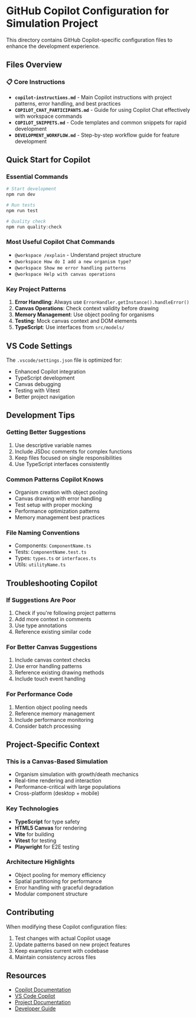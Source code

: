 # GitHub Copilot Configuration for Simulation Project

This directory contains GitHub Copilot-specific configuration files to enhance the development experience.

## Files Overview

### 📋 Core Instructions

- **`copilot-instructions.md`** - Main Copilot instructions with project patterns, error handling, and best practices
- **`COPILOT_CHAT_PARTICIPANTS.md`** - Guide for using Copilot Chat effectively with workspace commands
- **`COPILOT_SNIPPETS.md`** - Code templates and common snippets for rapid development
- **`DEVELOPMENT_WORKFLOW.md`** - Step-by-step workflow guide for feature development

## Quick Start for Copilot

### Essential Commands

```powershell
# Start development
npm run dev

# Run tests
npm run test

# Quality check
npm run quality:check
```

### Most Useful Copilot Chat Commands

- `@workspace /explain` - Understand project structure
- `@workspace How do I add a new organism type?`
- `@workspace Show me error handling patterns`
- `@workspace Help with canvas operations`

### Key Project Patterns

1. **Error Handling**: Always use `ErrorHandler.getInstance().handleError()`
2. **Canvas Operations**: Check context validity before drawing
3. **Memory Management**: Use object pooling for organisms
4. **Testing**: Mock canvas context and DOM elements
5. **TypeScript**: Use interfaces from `src/models/`

## VS Code Settings

The `.vscode/settings.json` file is optimized for:

- Enhanced Copilot integration
- TypeScript development
- Canvas debugging
- Testing with Vitest
- Better project navigation

## Development Tips

### Getting Better Suggestions

1. Use descriptive variable names
2. Include JSDoc comments for complex functions
3. Keep files focused on single responsibilities
4. Use TypeScript interfaces consistently

### Common Patterns Copilot Knows

- Organism creation with object pooling
- Canvas drawing with error handling
- Test setup with proper mocking
- Performance optimization patterns
- Memory management best practices

### File Naming Conventions

- Components: `ComponentName.ts`
- Tests: `ComponentName.test.ts`
- Types: `types.ts` or `interfaces.ts`
- Utils: `utilityName.ts`

## Troubleshooting Copilot

### If Suggestions Are Poor

1. Check if you're following project patterns
2. Add more context in comments
3. Use type annotations
4. Reference existing similar code

### For Better Canvas Suggestions

1. Include canvas context checks
2. Use error handling patterns
3. Reference existing drawing methods
4. Include touch event handling

### For Performance Code

1. Mention object pooling needs
2. Reference memory management
3. Include performance monitoring
4. Consider batch processing

## Project-Specific Context

### This is a Canvas-Based Simulation

- Organism simulation with growth/death mechanics
- Real-time rendering and interaction
- Performance-critical with large populations
- Cross-platform (desktop + mobile)

### Key Technologies

- **TypeScript** for type safety
- **HTML5 Canvas** for rendering
- **Vite** for building
- **Vitest** for testing
- **Playwright** for E2E testing

### Architecture Highlights

- Object pooling for memory efficiency
- Spatial partitioning for performance
- Error handling with graceful degradation
- Modular component structure

## Contributing

When modifying these Copilot configuration files:

1. Test changes with actual Copilot usage
2. Update patterns based on new project features
3. Keep examples current with codebase
4. Maintain consistency across files

## Resources

- [Copilot Documentation](https://docs.github.com/en/copilot)
- [VS Code Copilot](https://code.visualstudio.com/docs/editor/github-copilot)
- [Project Documentation](../docs/README.md)
- [Developer Guide](../docs/DEVELOPER_GUIDE.md)
